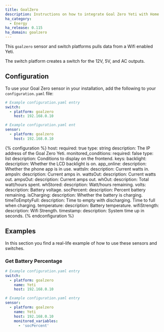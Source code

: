 ```yaml
---
title: GoalZero
description: Instructions on how to integrate Goal Zero Yeti with Home Assistant
ha_category:
  - Energy
ha_release: 0.115
ha_domain: goalzero
---
```


This `goalzero` sensor and switch platforms pulls data from a Wifi enabled Yeti.

The switch platform creates a switch for the 12V, 5V, and AC outputs.

## Configuration

To use your Goal Zero sensor in your installation, add the following to your `configuration.yaml` file:

```yaml
# Example configuration.yaml entry
switch:
  - platform: goalzero
    host: 192.168.0.10
```
```yaml
# Example configuration.yaml ent
sensor:
  - platform: goalzero
    host: 192.168.0.10
```

{% configuration %}
host:
  required: true
  type: string
  description: The IP address of the Goal Zero Yeti.
monitored_conditions:
  required: false
  type: list
  description: Conditions to display on the frontend.
  keys:
    backlight:
      description: Whether the LCD backlight is on.
    app_online:
      description: Whether the phone app is in use.
    wattsIn:
      description: Current watts in.
    ampsIn:
      description: Current amps in.
    wattsOut:
      description: Current watts out.
    ampsOut:
      description: Current amps out.
    whOut:
      description: Total watt/hours spent.
    whStored:
      description: Watt/hours remaining.
    volts:
      description: Battery voltage.
    socPercent:
      description: Percent battery remaining.
    isCharging:
      description: Whether the battery is charging.
    timeToEmptyFull:
      description: Time to empty with discharging. Time to full when charging.
    temperature:
      description: Battery temperature.
    wifiStrength:
      description: Wifi Strength.
    timestamp:
      description: System time up in seconds.
{% endconfiguration %}

## Examples

In this section you find a real-life example of how to use these sensors and switches.

### Get Battery Percentage

```yaml
# Example configuration.yaml entry
switch:
  - platform: goalzero
    name: Yeti
    host: 192.168.0.10
```
```yaml
# Example configuration.yaml entry
sensor:
  - platform: goalzero
    name: Yeti
    host: 192.168.0.10
    monitored_variables:
      - 'socPercent'
```
